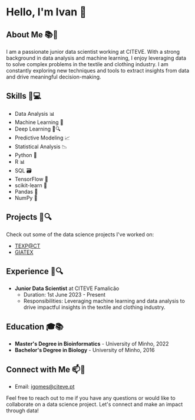 
# Hello, I'm Ivan 👋

## About Me 📚🔬

I am a passionate junior data scientist working at CITEVE. With a strong background in data analysis and machine learning, 
I enjoy leveraging data to solve complex problems in the textile and clothing industry. I am constantly exploring new techniques and tools to extract insights from data and drive meaningful decision-making.

## Skills 🚀💻

- Data Analysis 📊
- Machine Learning 🤖
- Deep Learning 🧠🔍
- Predictive Modeling 📈
- Statistical Analysis 📉
- Python 🐍
- R 📊
- SQL 🗃️
- TensorFlow 🧠
- scikit-learn 🧪
- Pandas 🐼
- NumPy 🧮

## Projects 📂🔍

Check out some of the data science projects I've worked on:

- [TEXP@CT](https://www.citeve.pt/artigo/texpact)
- [GIATEX](https://www.citeve.pt/artigo/giatex)


## Experience 💼🔍

- **Junior Data Scientist** at CITEVE Famalicão
  - Duration: 1st June 2023 - Present
  - Responsibilities: Leveraging machine learning and data analysis to drive impactful insights in the textile and clothing industry.

## Education 🎓📚

- **Master's Degree in Bioinformatics** - University of Minho, 2022
- **Bachelor's Degree in Biology** - University of Minho, 2016
<!---
## Certifications 📜🔖

- [Certification Name](link-to-certification): Description of certification.
- [Certification Name](link-to-certification): Description of certification.
--->

## Connect with Me 📫🤝

- Email: [igomes@citeve.pt](mailto:igomes@citeve.pt)


Feel free to reach out to me if you have any questions or would like to collaborate on a data science project. Let's connect and make an impact through data!

<!---
igomesciteve/igomesciteve is a ✨ special ✨ repository because its `README.md` (this file) appears on your GitHub profile.
You can click the Preview link to take a look at your changes.
--->
